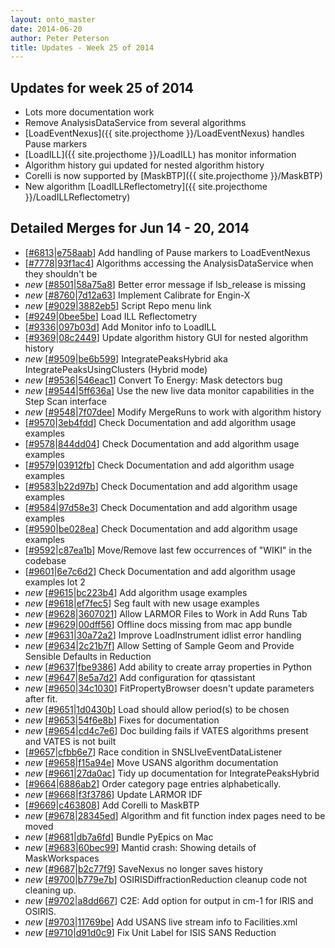 ```yaml
---
layout: onto_master
date: 2014-06-20
author: Peter Peterson
title: Updates - Week 25 of 2014
---
```

Updates for week 25 of 2014
---------------------------
* Lots more documentation work
* Remove AnalysisDataService from several algorithms
* [LoadEventNexus]({{ site.projecthome }}/LoadEventNexus) handles Pause markers
* [LoadILL]({{ site.projecthome }}/LoadILL) has monitor information
* Algorithm history gui updated for nested algorithm history
* Corelli is now supported by [MaskBTP]({{ site.projecthome }}/MaskBTP)
* New algorithm [LoadILLReflectometry]({{ site.projecthome }}/LoadILLReflectometry)

Detailed Merges for Jun 14 - 20, 2014
-------------------------------------
* \[[#6813](http://trac.mantidproject.org/mantid/ticket/6813)\|[e758aab](https://github.com/mantidproject/mantid/commit/e758aabb6a47680257119a4da167b770822d9b76)\] Add handling of Pause markers to LoadEventNexus
* \[[#7778](http://trac.mantidproject.org/mantid/ticket/7778)\|[93f1ac4](https://github.com/mantidproject/mantid/commit/93f1ac4140c673e02d288658179422ed1b327cb9)\] Algorithms accessing the AnalysisDataService when they shouldn't be
* *new* \[[#8501](http://trac.mantidproject.org/mantid/ticket/8501)\|[58a75a8](https://github.com/mantidproject/mantid/commit/58a75a8c7edde3892aff7759cd51effb22b76454)\] Better error message if lsb_release is missing
* *new* \[[#8760](http://trac.mantidproject.org/mantid/ticket/8760)\|[7d12a63](https://github.com/mantidproject/mantid/commit/7d12a63b344e5970a622397fb8f6d107be18a960)\] Implement Calibrate for Engin-X
* *new* \[[#9029](http://trac.mantidproject.org/mantid/ticket/9029)\|[3882eb5](https://github.com/mantidproject/mantid/commit/3882eb537c73e5e39f659fbd198173092df7e0b1)\] Script Repo menu link
* \[[#9249](http://trac.mantidproject.org/mantid/ticket/9249)\|[0bee5be](https://github.com/mantidproject/mantid/commit/0bee5be62bcfc30f71cb6108a688d0d137721e3a)\] Load ILL Reflectometry
* \[[#9336](http://trac.mantidproject.org/mantid/ticket/9336)\|[097b03d](https://github.com/mantidproject/mantid/commit/097b03dbc16f27d383415ffbff2753e1131bb145)\] Add Monitor info to LoadILL
* \[[#9369](http://trac.mantidproject.org/mantid/ticket/9369)\|[08c2449](https://github.com/mantidproject/mantid/commit/08c2449d2a3c06987dd55c3ae851198a2876c2d4)\] Update algorithm history GUI for nested algorithm history
* *new* \[[#9509](http://trac.mantidproject.org/mantid/ticket/9509)\|[be6b599](https://github.com/mantidproject/mantid/commit/be6b59999ecbc29707ef006c8a77b9d7c8bb87cd)\] IntegratePeaksHybrid aka IntegratePeaksUsingClusters (Hybrid mode)
* *new* \[[#9536](http://trac.mantidproject.org/mantid/ticket/9536)\|[546eac1](https://github.com/mantidproject/mantid/commit/546eac18d996a72a523ff178dd0ef94128e99c01)\] Convert To Energy: Mask detectors bug
* *new* \[[#9544](http://trac.mantidproject.org/mantid/ticket/9544)\|[5ff636a](https://github.com/mantidproject/mantid/commit/5ff636a6ca45b4a5fb75b5367a44f76904d37762)\] Use the new live data monitor capabilities in the Step Scan interface
* *new* \[[#9548](http://trac.mantidproject.org/mantid/ticket/9548)\|[7f07dee](https://github.com/mantidproject/mantid/commit/7f07deecad235ab6d8662339570caa1ea1c86a74)\] Modify MergeRuns to work with algorithm history
* \[[#9570](http://trac.mantidproject.org/mantid/ticket/9570)\|[3eb4fdd](https://github.com/mantidproject/mantid/commit/3eb4fdd5df5c1633f5d1607e2d140668a4606400)\] Check Documentation and add algorithm usage examples
* \[[#9578](http://trac.mantidproject.org/mantid/ticket/9578)\|[844dd04](https://github.com/mantidproject/mantid/commit/844dd04dff6e880f9489f8c8a0a53c6edb27f4c8)\] Check Documentation and add algorithm usage examples
* \[[#9579](http://trac.mantidproject.org/mantid/ticket/9579)\|[03912fb](https://github.com/mantidproject/mantid/commit/03912fb17be9e1d28d3fb43384def70f6ef5e5db)\] Check Documentation and add algorithm usage examples
* \[[#9583](http://trac.mantidproject.org/mantid/ticket/9583)\|[b22d97b](https://github.com/mantidproject/mantid/commit/b22d97b08ba17ee2fae22f0f6d8759e236491bf4)\] Check Documentation and add algorithm usage examples
* \[[#9584](http://trac.mantidproject.org/mantid/ticket/9584)\|[97d58e3](https://github.com/mantidproject/mantid/commit/97d58e3f830332f395b3ee4bf5dfa520b568121d)\] Check Documentation and add algorithm usage examples
* \[[#9590](http://trac.mantidproject.org/mantid/ticket/9590)\|[be028ea](https://github.com/mantidproject/mantid/commit/be028ea032004c5f0c1f5dd91c12151f46719a62)\] Check Documentation and add algorithm usage examples
* \[[#9592](http://trac.mantidproject.org/mantid/ticket/9592)\|[c87ea1b](https://github.com/mantidproject/mantid/commit/c87ea1b6197dcf8deb84ecf39e54769d2a14b1d4)\] Move/Remove last few occurrences of "WIKI" in the codebase
* \[[#9601](http://trac.mantidproject.org/mantid/ticket/9601)\|[6e7c6d2](https://github.com/mantidproject/mantid/commit/6e7c6d24b52bef13c4c21f2b094ff2093843e130)\] Check Documentation and add algorithm usage examples lot 2
* *new* \[[#9615](http://trac.mantidproject.org/mantid/ticket/9615)\|[bc223b4](https://github.com/mantidproject/mantid/commit/bc223b46e37a37106b6861120878e33144aba656)\] Add algorithm usage examples
* *new* \[[#9618](http://trac.mantidproject.org/mantid/ticket/9618)\|[ef7fec5](https://github.com/mantidproject/mantid/commit/ef7fec5e0ed05d3b5c89aaba599614b90b08241d)\] Seg fault with new usage examples
* *new* \[[#9628](http://trac.mantidproject.org/mantid/ticket/9628)\|[3607021](https://github.com/mantidproject/mantid/commit/3607021c3197dcb9e0a887e817ad2362eb173b10)\] Allow LARMOR Files to Work in Add Runs Tab
* *new* \[[#9629](http://trac.mantidproject.org/mantid/ticket/9629)\|[00dff56](https://github.com/mantidproject/mantid/commit/00dff56ec1e595b73b221bf90296ca8ab4176730)\] Offline docs missing from mac app bundle
* *new* \[[#9631](http://trac.mantidproject.org/mantid/ticket/9631)\|[30a72a2](https://github.com/mantidproject/mantid/commit/30a72a2d09388a9b5406439d56ac672bab11962f)\] Improve LoadInstrument idlist error handling
* *new* \[[#9634](http://trac.mantidproject.org/mantid/ticket/9634)\|[2c21b7f](https://github.com/mantidproject/mantid/commit/2c21b7ff7702d7af74516d9808ace5b83c147242)\] Allow Setting of Sample Geom and Provide Sensible Defaults in Reduction
* *new* \[[#9637](http://trac.mantidproject.org/mantid/ticket/9637)\|[fbe9386](https://github.com/mantidproject/mantid/commit/fbe93866be813b42ac87d1f632321dd05e91a5d9)\] Add ability to create array properties in Python
* *new* \[[#9647](http://trac.mantidproject.org/mantid/ticket/9647)\|[8e5a7d2](https://github.com/mantidproject/mantid/commit/8e5a7d20e5a8170fd9845041850acff0c151e0da)\] Add configuration for qtassistant
* *new* \[[#9650](http://trac.mantidproject.org/mantid/ticket/9650)\|[34c1030](https://github.com/mantidproject/mantid/commit/34c103050f8ccb460878bb5d9c1fa0ebbfd49675)\] FitPropertyBrowser doesn't update parameters after fit.
* *new* \[[#9651](http://trac.mantidproject.org/mantid/ticket/9651)\|[1d0430b](https://github.com/mantidproject/mantid/commit/1d0430b306cdc2edd46dc713f819d6e87307714e)\] Load should allow period(s) to be chosen
* *new* \[[#9653](http://trac.mantidproject.org/mantid/ticket/9653)\|[54f6e8b](https://github.com/mantidproject/mantid/commit/54f6e8b417f308587dcae55521ef7eb9f2701f78)\] Fixes for documentation
* *new* \[[#9654](http://trac.mantidproject.org/mantid/ticket/9654)\|[cd4c7e6](https://github.com/mantidproject/mantid/commit/cd4c7e632ce3e7ffbf9f215372c4c79dd40b9d27)\] Doc building fails if VATES algorithms present and VATES is not built
* \[[#9657](http://trac.mantidproject.org/mantid/ticket/9657)\|[cfbb6e7](https://github.com/mantidproject/mantid/commit/cfbb6e76ed0751334ba6319abb4a24fad57ddb2c)\] Race condition in SNSLIveEventDataListener
* *new* \[[#9658](http://trac.mantidproject.org/mantid/ticket/9658)\|[f15a94e](https://github.com/mantidproject/mantid/commit/f15a94e810031b5409f2a399ef5a0f6fb5eb0709)\] Move USANS algorithm documentation
* *new* \[[#9661](http://trac.mantidproject.org/mantid/ticket/9661)\|[27da0ac](https://github.com/mantidproject/mantid/commit/27da0ac03fbb8a754a380782e86ecdf753a67306)\] Tidy up documentation for IntegratePeaksHybrid
* \[[#9664](http://trac.mantidproject.org/mantid/ticket/9664)\|[6886ab2](https://github.com/mantidproject/mantid/commit/6886ab223b86282f9e7a2de26bfd3ee8cefb0bc8)\] Order category page entries alphabetically.
* *new* \[[#9668](http://trac.mantidproject.org/mantid/ticket/9668)\|[f3f3786](https://github.com/mantidproject/mantid/commit/f3f3786500efd9d0ebb7e9a4b019a11c0c2798aa)\] Update LARMOR IDF
* \[[#9669](http://trac.mantidproject.org/mantid/ticket/9669)\|[c463808](https://github.com/mantidproject/mantid/commit/c463808780ff72ea9dd6aaf80856b3b110055d52)\] Add Corelli to MaskBTP
* *new* \[[#9678](http://trac.mantidproject.org/mantid/ticket/9678)\|[28345ed](https://github.com/mantidproject/mantid/commit/28345edfe79481bbca61a2099db30540ed31a722)\] Algorithm and fit function index pages need to be moved
* *new* \[[#9681](http://trac.mantidproject.org/mantid/ticket/9681)\|[db7a6fd](https://github.com/mantidproject/mantid/commit/db7a6fdf43c8a28600172c80ad6be36fd01e6120)\] Bundle PyEpics on Mac
* *new* \[[#9683](http://trac.mantidproject.org/mantid/ticket/9683)\|[60bec99](https://github.com/mantidproject/mantid/commit/60bec995fbd4172871d9d4e97d54b0e61030ac7c)\] Mantid crash: Showing details of MaskWorkspaces
* *new* \[[#9687](http://trac.mantidproject.org/mantid/ticket/9687)\|[b2c77f9](https://github.com/mantidproject/mantid/commit/b2c77f971db53aca5a3d900937d6201844945c47)\] SaveNexus no longer saves history
* *new* \[[#9700](http://trac.mantidproject.org/mantid/ticket/9700)\|[b779e7b](https://github.com/mantidproject/mantid/commit/b779e7b756a7d7e1431deea6e622157baf03960e)\] OSIRISDiffractionReduction cleanup code not cleaning up.
* *new* \[[#9702](http://trac.mantidproject.org/mantid/ticket/9702)\|[a8dd667](https://github.com/mantidproject/mantid/commit/a8dd667c7d64b082bd5f7bc5b4c4d7676a40f770)\] C2E: Add option for output in cm-1 for IRIS and OSIRIS.
* *new* \[[#9703](http://trac.mantidproject.org/mantid/ticket/9703)\|[11769be](https://github.com/mantidproject/mantid/commit/11769befa39a918324ed882c751e0772d8314328)\] Add USANS live stream info to Facilities.xml
* *new* \[[#9710](http://trac.mantidproject.org/mantid/ticket/9710)\|[d91d0c9](https://github.com/mantidproject/mantid/commit/d91d0c9c0d15d4e42de850f03156a4c40890a798)\] Fix Unit Label for ISIS SANS Reduction
